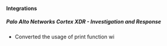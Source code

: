 
#### Integrations
##### Palo Alto Networks Cortex XDR - Investigation and Response
- Converted the usage of print function wi